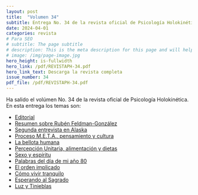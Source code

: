 ```yaml
---
layout: post
title:  "Volumen 34"
subtitle: Entrega No. 34 de la revista oficial de Psicología Holokinética
date: 2024-04-01
categories: revista
# Para SEO
# subtitle: The page subtitle
# description: This is the meta description for this page and will help it appear in search engines
# image: /img/page-image.jpg
hero_height: is-fullwidth
hero_link: /pdf/REVISTAPH-34.pdf
hero_link_text: Descarga la revista completa
issue_number: 34
pdf_file: /pdf/REVISTAPH-34.pdf
---
```


Ha salido el volúmen No. 34 de la revista oficial de Psicología Holokinética. 
En esta entrega los temas son:


- [Editorial](/pdf/REVISTAPH-34.pdf#page=4)
- [Resumen sobre Rubén Feldman-González](/pdf/REVISTAPH-34.pdf#page=5)
- [Segunda entrevista en Alaska](/pdf/REVISTAPH-34.pdf#page=7)
- [Proceso M.E.T.A., pensamiento y cultura](/pdf/REVISTAPH-34.pdf#page=20)
- [La bellota humana](/pdf/REVISTAPH-34.pdf#page=29)
- [Percepción Unitaria, alimentación y dietas](/pdf/REVISTAPH-34.pdf#page=31)
- [Sexo y espíritu](/pdf/REVISTAPH-34.pdf#page=32)
- [Palabras del día de mi año 80](/pdf/REVISTAPH-34.pdf#page=34)
- [El orden implicado](/pdf/REVISTAPH-34.pdf#page=35)
- [Cómo vivir tranquilo](/pdf/REVISTAPH-34.pdf#page=37)
- [Esperando al Sagrado](/pdf/REVISTAPH-34.pdf#page=39)
- [Luz y Tinieblas](/pdf/REVISTAPH-34.pdf#page=43)
